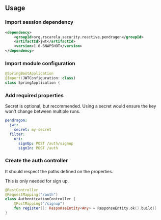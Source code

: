 ## Usage

### Import session dependency
```xml
<dependency>
    <groupId>org.rscarela.security.reactive.pendragon</groupId>
    <artifactId>jwt</artifactId>
    <version>1.0-SNAPSHOT</version>
</dependency>
```

### Import module configuration

```Kotlin
@SpringBootApplication
@Import(JWTConfiguration::class)
class SpringApplication {
```

### Add required properties

Secret is optional, but recommended. Using a secret would ensure the key won't change between multiple runs.

```yaml
pendragon:
  jwt:
    secret: my-secret
  filter:
    uri:
      signUp: POST /auth/signup
      signIn: POST /auth
```

### Create the auth controller

It should respect the paths defined on the properties.

This is only needed for sign up.

```Kotlin
@RestController
@RequestMapping("/auth")
class AuthenticationController {
    @PostMapping("/signup")
    fun register(): ResponseEntity<Any> = ResponseEntity.ok().build()
}
```